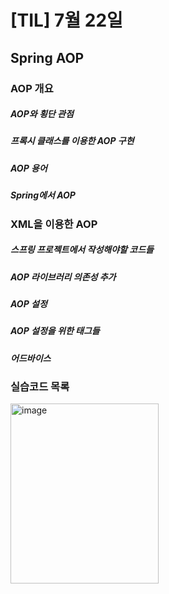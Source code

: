 # [TIL] 7월 22일
## Spring AOP

### AOP 개요
##### AOP와 횡단 관점
##### 프록시 클래스를 이용한 AOP 구현
##### AOP 용어
##### Spring에서 AOP

### XML을 이용한 AOP
##### 스프링 프로젝트에서 작성해야할 코드들
##### AOP 라이브러리 의존성 추가
##### AOP 설정
##### AOP 설정을 위한 태그들
##### 어드바이스

### 실습코드 목록
<img width="237" height="288" alt="image" src="https://github.com/user-attachments/assets/39eb8c08-1612-4af1-a390-1c592e4d4936" />

